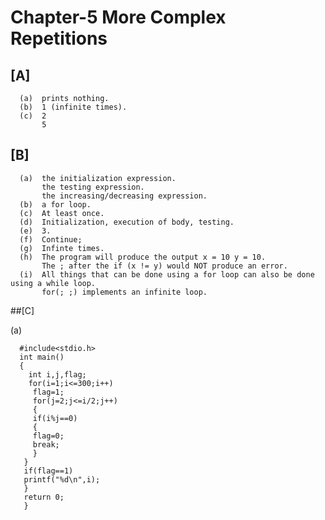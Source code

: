 # Chapter-5 More Complex Repetitions
## [A]

      (a)  prints nothing.
      (b)  1 (infinite times).
      (c)  2
           5
## [B]

      (a)  the initialization expression.
           the testing expression.
           the increasing/decreasing expression.
      (b)  a for loop.
      (c)  At least once.
      (d)  Initialization, execution of body, testing.
      (e)  3.
      (f)  Continue;
      (g)  Infinte times.
      (h)  The program will produce the output x = 10 y = 10.
           The ; after the if (x != y) would NOT produce an error.
      (i)  All things that can be done using a for loop can also be done using a while loop.
           for(; ;) implements an infinite loop.
           
##[C]

(a)

      #include<stdio.h>
      int main()
      {
        int i,j,flag;
        for(i=1;i<=300;i++)
         flag=1;
         for(j=2;j<=i/2;j++)
         {
         if(i%j==0)
         {
         flag=0;
         break;
         }
       }
       if(flag==1)
       printf("%d\n",i);
       }
       return 0;
       }
         
